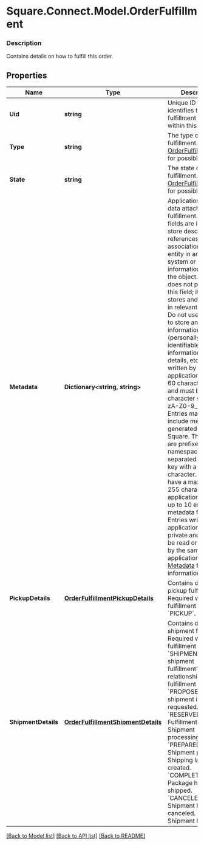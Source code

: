 # Square.Connect.Model.OrderFulfillment

### Description

Contains details on how to fulfill this order.

## Properties

Name | Type | Description | Notes
------------ | ------------- | ------------- | -------------
**Uid** | **string** | Unique ID that identifies the fulfillment only within this order. | [optional] 
**Type** | **string** | The type of the fulfillment. See [OrderFulfillmentType](#type-orderfulfillmenttype) for possible values | [optional] 
**State** | **string** | The state of the fulfillment. See [OrderFulfillmentState](#type-orderfulfillmentstate) for possible values | [optional] 
**Metadata** | **Dictionary<string, string>** | Application-defined data attached to this fulfillment. Metadata fields are intended to store descriptive references or associations with an entity in another system or store brief information about the object. Square does not process this field; it only stores and returns it in relevant API calls. Do not use metadata to store any sensitive information (personally identifiable information, card details, etc.).  Keys written by applications must be 60 characters or less and must be in the character set &#x60;[a-zA-Z0-9_-]&#x60;. Entries may also include metadata generated by Square. These keys are prefixed with a namespace, separated from the key with a &#39;:&#39; character.  Values have a max length of 255 characters.  An application may have up to 10 entries per metadata field.  Entries written by applications are private and can only be read or modified by the same application.  See [Metadata](https://developer.squareup.com/docs/build-basics/metadata) for more information. | [optional] 
**PickupDetails** | [**OrderFulfillmentPickupDetails**](OrderFulfillmentPickupDetails.md) | Contains details for a pickup fulfillment. Required when fulfillment type is &#x60;PICKUP&#x60;. | [optional] 
**ShipmentDetails** | [**OrderFulfillmentShipmentDetails**](OrderFulfillmentShipmentDetails.md) | Contains details for a shipment fulfillment. Required when fulfillment type is &#x60;SHIPMENT&#x60;.  A shipment fulfillment&#39;s relationship to fulfillment &#x60;state&#x60;: &#x60;PROPOSED&#x60;: A shipment is requested. &#x60;RESERVED&#x60;: Fulfillment accepted. Shipment processing. &#x60;PREPARED&#x60;: Shipment packaged. Shipping label created. &#x60;COMPLETED&#x60;: Package has been shipped. &#x60;CANCELED&#x60;: Shipment has been canceled. &#x60;FAILED&#x60;: Shipment has failed. | [optional] 



[[Back to Model list]](../README.md#documentation-for-models) [[Back to API list]](../README.md#documentation-for-api-endpoints) [[Back to README]](../README.md)

